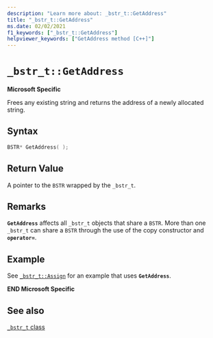 ```yaml
---
description: "Learn more about: _bstr_t::GetAddress"
title: "_bstr_t::GetAddress"
ms.date: 02/02/2021
f1_keywords: ["_bstr_t::GetAddress"]
helpviewer_keywords: ["GetAddress method [C++]"]
---
```

# `_bstr_t::GetAddress`

**Microsoft Specific**

Frees any existing string and returns the address of a newly allocated string.

## Syntax

```cpp
BSTR* GetAddress( );
```

## Return Value

A pointer to the `BSTR` wrapped by the `_bstr_t`.

## Remarks

**`GetAddress`** affects all `_bstr_t` objects that share a `BSTR`. More than one `_bstr_t` can share a `BSTR` through the use of the copy constructor and **`operator=`**.

## Example

See [`_bstr_t::Assign`](../cpp/bstr-t-assign.md) for an example that uses **`GetAddress`**.

**END Microsoft Specific**

## See also

[`_bstr_t` class](../cpp/bstr-t-class.md)
